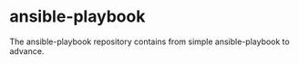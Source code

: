# ansible-playbook
The ansible-playbook repository contains from simple ansible-playbook to advance.
